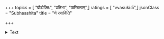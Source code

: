 +++
topics = [ "प्रौढोक्तिः", "प्रतिभा", "पाण्डित्यम्",]
ratings = [ "vvasuki:5",]
jsonClass = "Subhaashita"
title = "णे रणाविति"

+++

<details><summary>Text</summary>

णे रणाविति सूत्रार्थं भगवान् वेद पाणिनिः।  
अहं च भाष्यकारस्तु तत्त्वतो वेत्ति वा न वा॥
</details>
